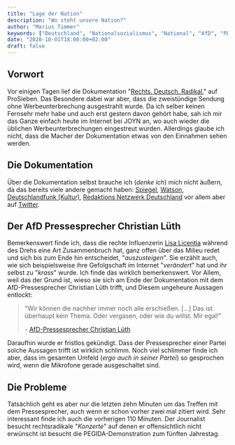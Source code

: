 ```yaml
---
title: "Lage der Nation"
description: "Wo steht unsere Nation?"
author: "Marius Timmer"
keywords: ["Deutschland", "Nationalsozialismus", "National", "AfD", "PEGIDA", "Wiedervereinigung"]
date: "2020-10-01T18:00:00+02:00"
draft: false
---
```


Vorwort
-------
Vor einigen Tagen lief die Dokumentation "[Rechts. Deutsch. Radikal.](https://www.deutschlandfunkkultur.de/pro7-doku-rechts-deutsch-radikal-exotisierung-des.1013.de.html?dram:article_id=484888)" auf ProSieben. Das Besondere dabei war aber, dass die zweistündige Sendung ohne Werbeunterbrechung ausgestrahlt wurde. Da ich selber keinen Fernsehr mehr habe und auch erst gestern davon gehört habe, sah ich mir das Ganze einfach heute im Internet bei JOYN an, wo auch wieder die üblichen Werbeunterbrechungen eingestreut wurden. Allerdings glaube ich nicht, dass die Macher der Dokumentation etwas von den Einnahmen sehen werden.

Die Dokumentation
-----------------
Über die Dokumentation selbst brauche ich (_denke ich_) mich nicht äußern, da das bereits viele andere gemacht haben: [Spiegel](https://www.spiegel.de/kultur/tv/prosieben-doku-rechts-deutsch-radikal-rechtsradikalen-einfach-mal-zuhoeren-a-c81e4502-da76-487d-88ec-df4e3b864874), [Watson](https://www.watson.de/deutschland/analyse/850957847-rechts-deutsch-radikal-so-schonungslos-reden-rechte-vor-der-prosieben-kamera), [Deutschlandfunk (Kultur)](https://www.deutschlandfunkkultur.de/pro7-doku-rechts-deutsch-radikal-exotisierung-des.1013.de.html?dram:article_id=484888), [Redaktions Netzwerk Deutschland](https://www.rnd.de/politik/rechts-deutsch-radikal-das-sind-die-reaktionen-auf-twitter-JXE3GRKFBBH6NIVLPG2N2EVQXQ.html) vor allem aber auf [Twitter](https://twitter.com/search?q=%23RechtsDeutschRadikal).

Der AfD Pressesprecher Christian Lüth
--------------------------------------
Bemerkenswert finde ich, dass die rechte Influenzerin [Lisa Licentia](https://twitter.com/LicentiaLisa) während des Drehs eine Art Zusammenbruch hat, ganz offen über das Milieu redet und sich bis zum Ende hin entscheidet, "_auszusteigen_". Sie erzählt auch, wie sich beispielsweise ihre Gefolgschaft im Internet "_verändert_" hat und ihr selbst zu "_krass_" wurde. Ich finde das wirklich bemerkenswert. Vor Allem, weil das der Grund ist, wieso sie sich am Ende der Dokumentation mit dem AfD-Pressesprecher Christian Lüth trifft, und Diesem ungeheure Aussagen entlockt:

<blockquote>
    <p>"Wir können die nachher immer noch alle erschießen. [...] Das ist überhaupt kein Thema. Oder vergasen, oder wie du willst. Mir egal!"</p>
    <footer>- <a href="https://www.tagesschau.de/inland/afd-fraktion-lueth-101.html">AfD-Pressesprecher Christian Lüth</a></footer>
</blockquote>

Daraufhin wurde er fristlos gekündigt. Dass der Pressesprecher einer Partei solche Aussagen trifft ist wirklich schlimm. Noch viel schlimmer finde ich aber, dass im gesamten Umfeld (_ergo auch in seiner Partei_) so gesprochen wird, wenn die Mikrofone gerade ausgeschaltet sind.

Die Probleme
------------
Tatsächlich geht es aber nur die letzten zehn Minuten um das Treffen mit dem Pressesprecher, auch wenn er schon vorher zwei mal zitiert wird. Sehr interessant finde ich auch die vorherigen 110 Minuten. Der Journalist besucht rechtsradikale "_Konzerte_" auf denen er offensichtlich nicht erwünscht ist besucht die PEGIDA-Demonstration zum fünften Jahrestag.
